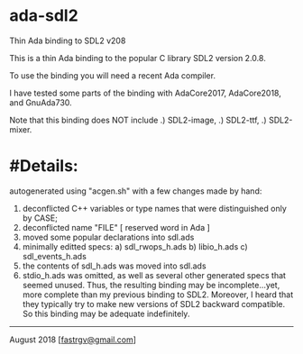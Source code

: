 # ada-sdl2
Thin Ada binding to SDL2 v208

This is a thin Ada binding to the popular C library 
SDL2 version 2.0.8.

To use the binding you will need a recent Ada compiler.

I have tested some parts of the binding with 
AdaCore2017, AdaCore2018, and GnuAda730.

Note that this binding does NOT include
.) SDL2-image,
.) SDL2-ttf,
.) SDL2-mixer.


#Details:
=============================================================
autogenerated using "acgen.sh" with a few
changes made by hand:

1) deconflicted C++ variables or type names that were 
	distinguished only by CASE;
2) deconflicted name "FILE" [ reserved word in Ada ]
3) moved some popular declarations into sdl.ads
4) minimally editted specs:
	a) sdl_rwops_h.ads
	b) libio_h.ads
	c) sdl_events_h.ads
5) the contents of sdl_h.ads was moved into sdl.ads
6) stdio_h.ads was omitted, as well as several other
	generated specs that seemed unused.  Thus, the
	resulting binding may be incomplete...yet, more
	complete than my previous binding to SDL2.  Moreover,
	I heard that they typically try to make new
	versions of SDL2 backward compatible.  So this
	binding may be adequate indefinitely.

--------------------------------
August 2018
[fastrgv@gmail.com]
